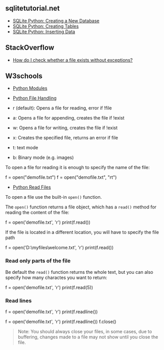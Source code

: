 


## sqlitetutorial.net

- [SQLite Python: Creating a New Database](https://www.sqlitetutorial.net/sqlite-python/creating-database/)
- [SQLite Python: Creating Tables](https://www.sqlitetutorial.net/sqlite-python/creating-tables/)
- [SQLite Python: Inserting Data](https://www.sqlitetutorial.net/sqlite-python/insert/)

## StackOverflow

- [How do I check whether a file exists without exceptions?](https://stackoverflow.com/questions/82831/how-do-i-check-whether-a-file-exists-without-exceptions)


## W3schools

- [Python Modules](https://www.w3schools.com/python/python_modules.asp)

- [Python File Handling](https://www.w3schools.com/python/python_file_handling.asp)



- r (default): Opens a file for reading, error if !file
- a: Opens a file for appending, creates the file if !exist
- w: Opens a file for writing, creates the file if !exist
- x: Creates the specified file, returns an error if file
- t: text mode
- b: Binary mode (e.g. images)


To open a file for reading it is enough to specify the name of the file:

f = open("demofile.txt")
f = open("demofile.txt", "rt")


- [Python Read Files](https://www.w3schools.com/python/python_file_open.asp)


To open a file use the built-in `open()` function.

The `open()` function returns a file object, which has a `read()` method for reading
the content of the file:

f = open('demofile.txt', 'r')
print(f.read())

If the file is located in a different location, you will have to specify the file path

f = open('D:\\myfiles\welcome.txt', 'r')
print(f.read())

### Read only parts of the file

Be default the `read()` function returns the whole text, but you can also specify
how many charactes you want to return:


f = open('demofile.txt', 'r')
print(f.read(5))

### Read lines

f = open('demofile.txt', 'r')
print(f.readline())



f = open('demofile.txt', 'r')
print(f.readline())
f.close()

> Note: You should always close your files, in some cases, due to buffering, changes made to a file may not show until you close the file.







